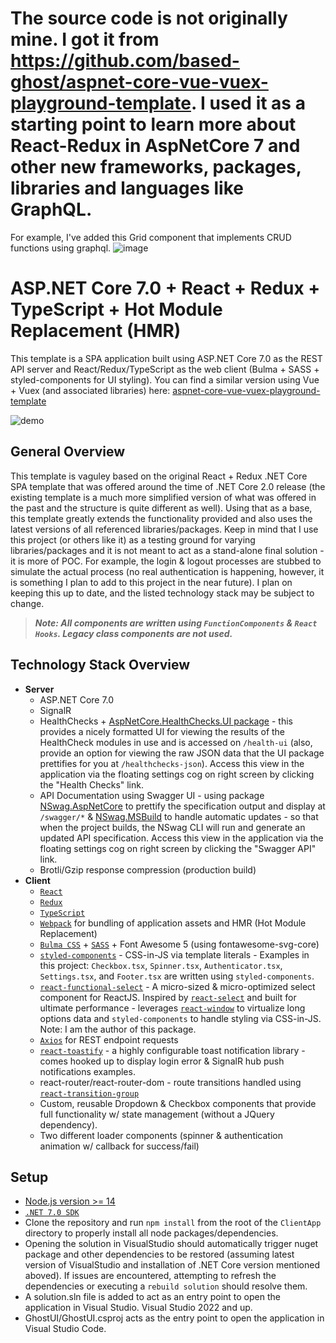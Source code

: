 # The source code is not originally mine. I got it from https://github.com/based-ghost/aspnet-core-vue-vuex-playground-template. I used it as a starting point to learn more about React-Redux in AspNetCore 7 and other new frameworks, packages, libraries and languages like GraphQL.

For example, I've added this Grid component that implements CRUD functions using graphql.
![image](https://user-images.githubusercontent.com/13359515/226170970-4ddd7e57-9fb8-40fd-9a66-cd315068e10d.png)


# ASP.NET Core 7.0 + React + Redux + TypeScript + Hot Module Replacement (HMR)
This template is a SPA application built using ASP.NET Core 7.0 as the REST API server and React/Redux/TypeScript as the web client (Bulma + SASS + styled-components for UI styling). You can find a similar version using Vue + Vuex (and associated libraries) here: [aspnet-core-vue-vuex-playground-template](https://github.com/based-ghost/aspnet-core-vue-vuex-playground-template)


![demo](./demo/react_dot_net_52530-2021.gif)


## General Overview
This template is vaguley based on the original React + Redux .NET Core SPA template that was offered around the time of .NET Core 2.0 release (the existing template is a much more simplified version of what was offered in the past and the structure is quite different as well). Using that as a base, this template greatly extends the functionality provided and also uses the latest versions of all referenced libraries/packages. Keep in mind that I use this project (or others like it) as a testing ground for varying libraries/packages and it is not meant to act as a stand-alone final solution - it is more of POC. For example, the login & logout processes are stubbed to simulate the actual process (no real authentication is happening, however, it is something I plan to add to this project in the near future). I plan on keeping this up to date, and the listed technology stack may be subject to change.

> <strong><em>Note: All components are written using `FunctionComponents` & `React Hooks`. Legacy class components are not used.</em></strong><br>

## Technology Stack Overview
- **Server**
  - ASP.NET Core 7.0
  - SignalR
  - HealthChecks + [AspNetCore.HealthChecks.UI package](https://github.com/xabaril/AspNetCore.Diagnostics.HealthChecks) - this provides  a nicely formatted UI for viewing the results of the HealthCheck modules in use and is accessed on ```/health-ui``` (also, provide an option for viewing the raw JSON data that the UI package prettifies for you at ```/healthchecks-json```). Access this view in the application via the floating settings cog on right screen by clicking the "Health Checks" link.
  - API Documentation using Swagger UI - using package [NSwag.AspNetCore](http://NSwag.org) to prettify the specification output and display at ```/swagger/*``` & [NSwag.MSBuild](http://NSwag.org) to handle automatic updates - so that when the project builds, the NSwag CLI will run and generate an updated API specification. Access this view in the application via the floating settings cog on right screen by clicking the "Swagger API" link.
  - Brotli/Gzip response compression (production build)
- **Client**
  - [`React`](https://reactjs.org/)
  - [`Redux`](https://redux.js.org/)
  - [`TypeScript`](https://www.typescriptlang.org/)
  - [`Webpack`](https://github.com/webpack/webpack) for bundling of application assets and HMR (Hot Module Replacement)
  - [`Bulma CSS`](https://bulma.io/) + [`SASS`](https://github.com/sass/sass) + Font Awesome 5 (using fontawesome-svg-core)
  - [`styled-components`](https://www.styled-components.com/) - CSS-in-JS via template literals - Examples in this project:   `Checkbox.tsx`, `Spinner.tsx`, `Authenticator.tsx`, `Settings.tsx`, and `Footer.tsx` are written using `styled-components`.
  - [`react-functional-select`](https://github.com/based-ghost/react-functional-select) - A micro-sized & micro-optimized select component for ReactJS. Inspired by [`react-select`](https://github.com/JedWatson/react-select) and built for ultimate performance - leverages [`react-window`](https://github.com/bvaughn/react-window) to virtualize long options data and `styled-components` to handle styling via CSS-in-JS. Note: I am the author of this package.
  - [`Axios`](https://github.com/axios/axios) for REST endpoint requests
  - [`react-toastify`](https://github.com/fkhadra/react-toastify) - a highly configurable toast notification library - comes hooked up to display login error & SignalR hub push notifications examples.
  - react-router/react-router-dom - route transitions handled using [`react-transition-group`](https://github.com/reactjs/react-transition-group)
  - Custom, reusable Dropdown & Checkbox components that provide full functionality w/ state management (without a JQuery dependency).
  - Two different loader components (spinner & authentication animation w/ callback for success/fail)

## Setup
  - [Node.js version >= 14](https://nodejs.org/en/download/)
  - [`.NET 7.0 SDK`](https://dotnet.microsoft.com/download/dotnet/7.0)
  - Clone the repository and run ```npm install``` from the root of the ```ClientApp``` directory to properly install all node packages/dependencies.
  - Opening the solution in VisualStudio should automatically trigger nuget package and other dependencies to be restored (assuming latest version of VisualStudio and installation of .NET Core version mentioned aboved). If issues are encountered, attempting to refresh the dependencies or executing a ```rebuild solution``` should resolve them.
  - A solution.sln file is added to act as an entry point to open the application in Visual Studio. Visual Studio 2022 and up.
  - GhostUI/GhostUI.csproj acts as the entry point to open the application in Visual Studio Code.
